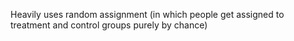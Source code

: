 Heavily uses random assignment (in which people get assigned to treatment and control groups purely by chance)